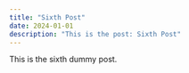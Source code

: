 ```yaml
---
title: "Sixth Post"
date: 2024-01-01
description: "This is the post: Sixth Post"
---
```


This is the sixth dummy post.
